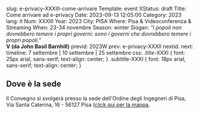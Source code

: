 slug: e-privacy-XXXIII-come-arrivare
Template: event
XStatus: draft
Title: Come arrivare ad e-privacy
Date: 2023-09-13 12:05:00
Category: 2023
lang: it
Num: XXXIII
Year: 2023
City: PISA
Where: Pisa & Videoconferenza & Streaming
When: 23-34 novembre
Season: winter
Slogan: <i>"I popoli non dovrebbero temere i propri governi: sono i governi che dovrebbero temere i propri popoli."</i><br/><b>V (da John Basil Barnhill)</b>
previd: 2023W
prev: e-privacy-XXXII
nextid:
next:
timeline: 7 settembre | 10 settembre | 25 settembre
css: .title-XXXI { font: 25px arial, sans-serif; text-align: center; }   .subtitle-XXXI { font: 18px arial, sans-serif; text-align: center; }


<h2>Dove è la sede</h2>

Il Convegno si svolgerà presso la sede dell'Ordine degli Ingegneri di Pisa, Via Santa Caterina, 16 - 56127 Pisa 
(<a href="https://www.openstreetmap.org/node/5105800450">click qui per la mappa</a>.
<br>
<br>

